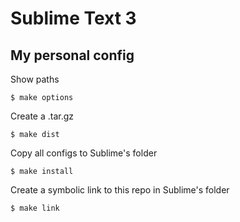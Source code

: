 # Sublime Text 3
## My personal config

Show paths
```shell
$ make options
```

Create a .tar.gz
```shell
$ make dist
```

Copy all configs to Sublime's folder
```shell
$ make install
```

Create a symbolic link to this repo in Sublime's folder
```shell
$ make link
```
